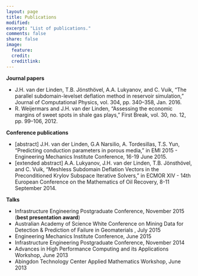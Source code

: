 ```yaml
---
layout: page
title: Publications
modified: 
excerpt: "List of publications."
comments: false
share: false
image:
  feature: 
  credit: 
  creditlink: 
---
```


**Journal papers**
* J.H. van der Linden, T.B. Jönsthövel, A.A. Lukyanov, and C. Vuik, “The parallel subdomain-levelset deflation method in reservoir simulation,” Journal of Computational Physics, vol. 304, pp. 340–358, Jan. 2016.
* R. Weijermars and J.H. van der Linden, “Assessing the economic margins of sweet spots in shale gas plays,” First Break, vol. 30, no. 12, pp. 99–106, 2012.

**Conference publications**
* [abstract] J.H. van der Linden, G.A Narsilio, A. Tordesillas, T.S. Yun, “Predicting conduction parameters in porous media,” in EMI 2015 - Engineering Mechanics Institute Conference, 16-19 June 2015.
* [extended abstract] A.A. Lukyanov, J.H. van der Linden, T.B. Jönsthövel, and C. Vuik, “Meshless Subdomain Deflation Vectors in the Preconditioned Krylov Subspace Iterative Solvers,” in ECMOR XIV - 14th European Conference on the Mathematics of Oil Recovery, 8-11 September 2014.

**Talks**
* Infrastructure Engineering Postgraduate Conference, November 2015 (**best presentation award**)
* Australian Academy of Science White Conference on Mining Data for Detection & Prediction of Failure in Geomaterials , July 2015
* Engineering Mechanics Institute Conference, June 2015
* Infrastructure Engineering Postgraduate Conference, November 2014 
* Advances in High Performance Computing and its Applications Workshop, June 2013
* Abingdon Technology Center Applied Mathematics Workshop, June 2013
